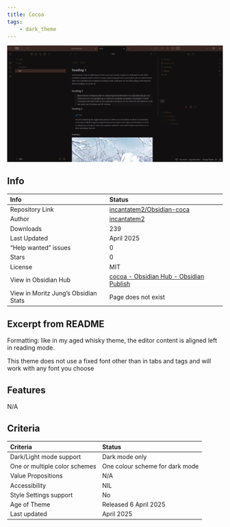 ```yaml
---
title: Cocoa
tags:
    - dark_theme
---
```


<img src="https://raw.githubusercontent.com/incantatem2/Obsidian-cocoa/refs/heads/main/images/cocoa-screenshot.jpg">

## Info
| Info | Status |
| :--- | :--- |
| Repository Link | [incantatem2/Obsidian-coca](https://github.com/incantatem2/Obsidian-cocoa) |
| Author | [incantatem2](https://github.com/incantatem2) |
| Downloads | 239 |
| Last Updated | April 2025 |
| “Help wanted” issues | 0 |
| Stars | 0 |
| License | MIT |
| View in Obsidian Hub | [cocoa \- Obsidian Hub \- Obsidian Publish](https://publish.obsidian.md/hub/02+-+Community+Expansions/02.05+All+Community+Expansions/Themes/cocoa) |
| View in Moritz Jung’s Obsidian Stats | Page does not exist |

## Excerpt from README
Formatting: like in my aged whisky theme, the editor content is aligned left in reading mode.

This theme does not use a fixed font other than in tabs and tags and will work with any font you choose

## Features
N/A

## Criteria
| Criteria | Status | 
| :--- | :--- | 
| Dark/Light mode support | Dark mode only | 
| One or multiple color schemes | One colour scheme for dark mode | 
| Value Propositions | N/A |
| Accessibility | NIL | 
| Style Settings support | No | 
| Age of Theme | Released 6 April 2025 | 
| Last updated | April 2025 | 